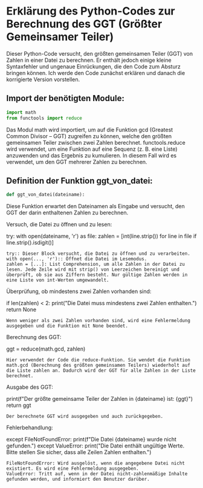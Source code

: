 # Erklärung des Python-Codes zur Berechnung des GGT (Größter Gemeinsamer Teiler)

Dieser Python-Code versucht, den größten gemeinsamen Teiler (GGT) von Zahlen in einer Datei zu berechnen. Er enthält jedoch einige kleine Syntaxfehler und ungenaue Einrückungen, die den Code zum Absturz bringen können. Ich werde den Code zunächst erklären und danach die korrigierte Version vorstellen.

## Import der benötigten Module:

```python
import math
from functools import reduce
```

Das Modul math wird importiert, um auf die Funktion gcd (Greatest Common Divisor – GGT) zugreifen zu können, welche den größten gemeinsamen Teiler zwischen zwei Zahlen berechnet.
functools.reduce wird verwendet, um eine Funktion auf eine Sequenz (z. B. eine Liste) anzuwenden und das Ergebnis zu kumulieren. In diesem Fall wird es verwendet, um den GGT mehrerer Zahlen zu berechnen.



## Definition der Funktion ggt_von_datei:

```python
def ggt_von_datei(dateiname):
```

Diese Funktion erwartet den Dateinamen als Eingabe und versucht, den GGT der darin enthaltenen Zahlen zu berechnen.

Versuch, die Datei zu öffnen und zu lesen:

try:
    with open(dateiname, 'r') as file:
        zahlen = [int(line.strip()) for line in file if line.strip().isdigit()]

    try:: Dieser Block versucht, die Datei zu öffnen und zu verarbeiten.
    with open(..., 'r'):: Öffnet die Datei im Lesemodus.
    zahlen = [...]: List Comprehension, um alle Zahlen in der Datei zu lesen. Jede Zeile wird mit strip() von Leerzeichen bereinigt und überprüft, ob sie aus Ziffern besteht. Nur gültige Zahlen werden in eine Liste von int-Werten umgewandelt.

Überprüfung, ob mindestens zwei Zahlen vorhanden sind:

if len(zahlen) < 2:
    print("Die Datei muss mindestens zwei Zahlen enthalten.")
    return None

    Wenn weniger als zwei Zahlen vorhanden sind, wird eine Fehlermeldung ausgegeben und die Funktion mit None beendet.

Berechnung des GGT:

ggt = reduce(math.gcd, zahlen)

    Hier verwendet der Code die reduce-Funktion. Sie wendet die Funktion math.gcd (Berechnung des größten gemeinsamen Teilers) wiederholt auf die Liste zahlen an. Dadurch wird der GGT für alle Zahlen in der Liste berechnet.

Ausgabe des GGT:

print(f"Der größte gemeinsame Teiler der Zahlen in {dateiname} ist: {ggt}")
return ggt

    Der berechnete GGT wird ausgegeben und auch zurückgegeben.

Fehlerbehandlung:

except FileNotFoundError:
    print(f"Die Datei {dateiname} wurde nicht gefunden.")
except ValueError:
    print("Die Datei enthält ungültige Werte. Bitte stellen Sie sicher, dass alle Zeilen Zahlen enthalten.")

    FileNotFoundError: Wird ausgelöst, wenn die angegebene Datei nicht existiert. Es wird eine Fehlermeldung ausgegeben.
    ValueError: Tritt auf, wenn in der Datei nicht-zahlenmäßige Inhalte gefunden werden, und informiert den Benutzer darüber.